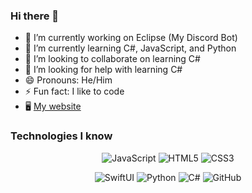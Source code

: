 ### Hi there 👋
- 🔭 I’m currently working on Eclipse (My Discord Bot)
- 🌱 I’m currently learning C#, JavaScript, and Python
- 👯 I’m looking to collaborate on learning C#
- 🤔 I’m looking for help with learning C#
- 😄 Pronouns: He/Him
- ⚡ Fun fact: I like to code
- 🖥️ [My website](https://sgtbonsai.github.io/home/)

### Technologies I know
<div align = "center">
  
  ![JavaScript](https://img.shields.io/badge/-JavaScript-yellow?style=flat-square&logo=javascript&logoColor=white)
  ![HTML5](https://img.shields.io/badge/-HTML5-E34F26?style=flat-square&logo=html5&logoColor=white)
  ![CSS3](https://img.shields.io/badge/-CSS3-1572B6?style=flat-square&logo=css3)

  ![SwiftUI](https://img.shields.io/badge/-SwiftUI-gray?style=flat-square&logo=swift)
  ![Python](https://img.shields.io/badge/-Python-blue?style=flat-square&logo=Python&logoColor=white)
  ![C#](https://img.shields.io/badge/c%23-%23239120.svg?style=flat-square&logo=c-sharp&logoColor=white)
  ![GitHub](https://img.shields.io/badge/-GitHub-181717?style=flat-square&logo=github)
</div>
